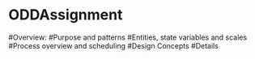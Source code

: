 # ODDAssignment
#Overview:
#Purpose and patterns 
#Entities, state variables and scales
#Process overview and scheduling
#Design Concepts
#Details
